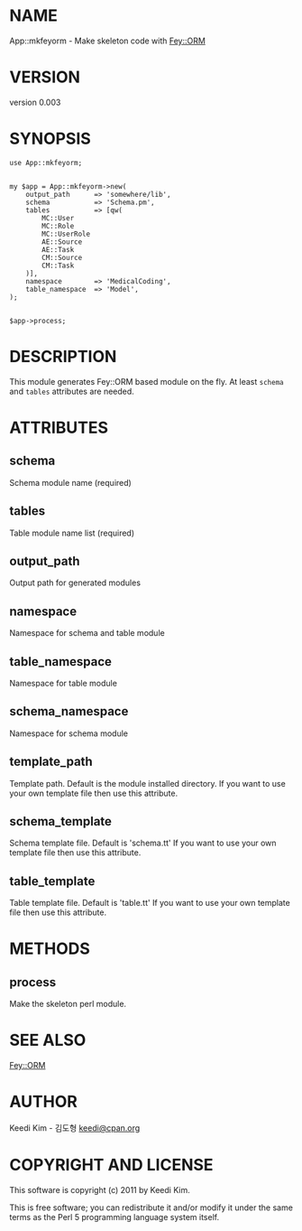 # NAME

App::mkfeyorm - Make skeleton code with [Fey::ORM](http://search.cpan.org/perldoc?Fey::ORM)

# VERSION

version 0.003

# SYNOPSIS

    use App::mkfeyorm;
    

    my $app = App::mkfeyorm->new(
        output_path      => 'somewhere/lib',
        schema           => 'Schema.pm',
        tables           => [qw(
            MC::User
            MC::Role
            MC::UserRole
            AE::Source
            AE::Task
            CM::Source
            CM::Task
        )],
        namespace        => 'MedicalCoding',
        table_namespace  => 'Model',
    );
    

    $app->process;

# DESCRIPTION

This module generates Fey::ORM based module on the fly.
At least `schema` and `tables` attributes are needed.

# ATTRIBUTES

## schema

Schema module name (required)

## tables

Table module name list (required)

## output_path

Output path for generated modules

## namespace

Namespace for schema and table module

## table_namespace

Namespace for table module

## schema_namespace

Namespace for schema module

## template_path

Template path. Default is the module installed directory.
If you want to use your own template file then use this attribute.

## schema_template

Schema template file. Default is 'schema.tt'
If you want to use your own template file then use this attribute.

## table_template

Table template file. Default is 'table.tt'
If you want to use your own template file then use this attribute.

# METHODS

## process

Make the skeleton perl module.

# SEE ALSO

[Fey::ORM](http://search.cpan.org/perldoc?Fey::ORM)

# AUTHOR

Keedi Kim - 김도형 <keedi@cpan.org>

# COPYRIGHT AND LICENSE

This software is copyright (c) 2011 by Keedi Kim.

This is free software; you can redistribute it and/or modify it under
the same terms as the Perl 5 programming language system itself.